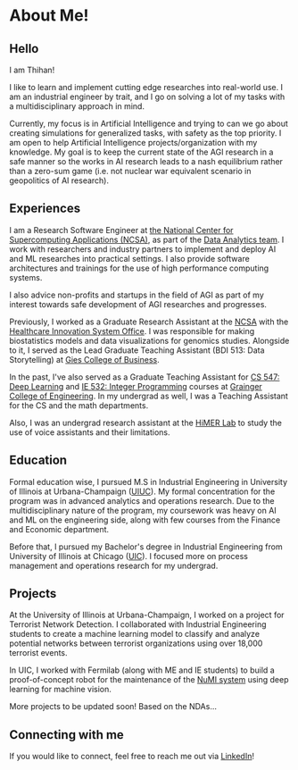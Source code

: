 # About Me!


## Hello

I am Thihan!

I like to learn and implement cutting edge researches into real-world use. I am an industrial engineer by trait, and I go on solving a lot of my tasks with a multidisciplinary approach in mind.

Currently, my focus is in Artificial Intelligence and trying to can we go about creating simulations for generalized tasks, with safety as the top priority. I am open to help Artificial Intelligence projects/organization with my knowledge. My goal is to keep the current state of the AGI research in a safe manner so the works in AI research leads to a nash equilibrium rather than a zero-sum game (i.e. not nuclear war equivalent scenario in geopolitics of AI research).

## Experiences

I am a Research Software Engineer at [the National Center for Supercomputing Applications (NCSA)](https://www.ncsa.illinois.edu/), as part of the [Data Analytics team](https://www.ncsa.illinois.edu/expertise/data-analytics/). I work with researchers and industry partners to implement and deploy AI and ML researches into practical settings. I also provide software architectures and trainings for the use of high performance computing systems.

I also advice non-profits and startups in the field of AGI as part of my interest towards safe development of AGI researches and progresses.

Previously, I worked as a Graduate Research Assistant at the [NCSA](https://www.ncsa.illinois.edu/) with the [Healthcare Innovation System Office](https://www.ncsa.illinois.edu/research/health-sciences/healthcare-innovation-program-office/). I was responsible for making biostatistics models and data visualizations for genomics studies. Alongside to it, I served as the Lead Graduate Teaching Assistant (BDI 513: Data Storytelling) at [Gies College of Business](https://giesbusiness.illinois.edu/).

In the past, I've also served as a Graduate Teaching Assistant for [CS 547: Deep Learning](https://publish.illinois.edu/r-sowers/ie534-cs-547-fall-2022/) and [IE 532: Integer Programming](https://ise.illinois.edu/undergraduate/courses/ie511) courses at [Grainger College of Engineering](https://grainger.illinois.edu/). In my undergrad as well, I was a Teaching Assistant for the CS and the math departments.

Also, I was an undergrad research assistant at the [HiMER Lab](https://himer.lab.asu.edu/) to study the use of voice assistants and their limitations.

## Education

Formal education wise, I pursued M.S in Industrial Engineering in University of Illinois at Urbana-Champaign ([UIUC](https://illinois.edu)). My formal concentration for the program was in advanced analytics and operations research. Due to the multidisciplinary nature of the program, my coursework was heavy on AI and ML on the engineering side, along with few courses from the Finance and Economic department.

Before that, I pursued my Bachelor's degree in Industrial Engineering from University of Illinois at Chicago ([UIC](https://www.uic.edu/)). I focused more on process management and operations research for my undergrad.

## Projects

At the University of Illinois at Urbana-Champaign, I worked on a project for Terrorist Network Detection. I collaborated with Industrial Engineering students to create a machine learning model to classify and analyze potential networks between terrorist organizations using over 18,000 terrorist events.

In UIC, I worked with Fermilab (along with ME and IE students) to build a proof-of-concept robot for the maintenance of the [NuMI system](https://en.wikipedia.org/wiki/NuMI) using deep learning for machine vision.

More projects to be updated soon! Based on the NDAs...

## Connecting with me

If you would like to connect, feel free to reach me out via [LinkedIn](https://www.linkedin.com/in/thihanmoekyaw)!
